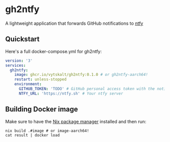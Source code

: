 # gh2ntfy

A lightweight application that forwards GitHub notifications to [ntfy](https://github.com/binwiederhier/ntfy)

## Quickstart

Here's a full docker-compose.yml for gh2ntfy:

```yaml
version: '3'
services:
  gh2ntfy:
    image: ghcr.io/vytskalt/gh2ntfy:0.1.0 # or gh2ntfy-aarch64!
    restart: unless-stopped
    environment:
      GITHUB_TOKEN: 'TODO' # GitHub personal access token with the notifications and repo scopes. Get one at https://github.com/settings/tokens
      NTFY_URL: 'https://ntfy.sh' # Your ntfy server
```

## Building Docker image

Make sure to have the [Nix package manager](https://nixos.org/download/) installed and then run:

```console
nix build .#image # or image-aarch64!
cat result | docker load
```
